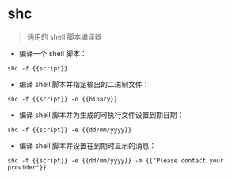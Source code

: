 # shc

> 通用的 shell 脚本编译器

- 编译一个 shell 脚本：

`shc -f {{script}}`

- 编译 shell 脚本并指定输出的二进制文件：

`shc -f {{script}} -o {{binary}}`

- 编译 shell 脚本并为生成的可执行文件设置到期日期：

`shc -f {{script}} -e {{dd/mm/yyyy}}`

- 编译 shell 脚本并设置在到期时显示的消息：

`shc -f {{script}} -e {{dd/mm/yyyy}} -m {{"Please contact your provider"}}`

[#]: contributors: ([王兴宇，Linux & BC]，[󠀀])